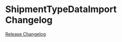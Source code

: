 # ShipmentTypeDataImport Changelog

[Release Changelog](https://github.com/spryker/shipment-type-data-import/releases)
